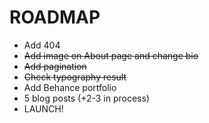 # ROADMAP

* Add 404
* ~~Add image on About page and change bio~~
* ~~Add pagination~~
* ~~Check typography result~~
* Add Behance portfolio
* 5 blog posts (+2-3 in process)
* LAUNCH!
